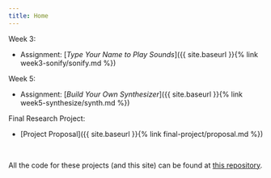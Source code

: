 ```yaml
---
title: Home
---
```


Week 3:

- Assignment: [_Type Your Name to Play Sounds_]({{ site.baseurl }}{% link week3-sonify/sonify.md %})

Week 5:

- Assignment: [_Build Your Own Synthesizer_]({{ site.baseurl }}{% link week5-synthesize/synth.md %})

Final Research Project:

- [Project Proposal]({{ site.baseurl }}{% link final-project/proposal.md %})

&nbsp;

All the code for these projects (and this site) can be found at [this repository](https://github.com/thanasibakis/CS190).
